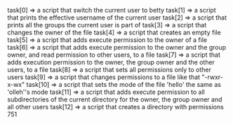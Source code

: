 task[0] => a script that switch the current user to betty
task[1] => a script that prints the effective username of the current user
task[2] => a script that prints all the groups the current user is part of
task[3] => a script that changes the owner of the file
task[4] => a script that creates an empty file
task[5] => a script that adds execute permission to the owner of a file
task[6] => a script that adds execute permission to the owner and the group owner, and read permission to other users, to a file
task[7] => a script that adds execution permission to the owner, the group owner and the other users, to a file
task[8] => a script that sets all permissions only to other users
task[9] => a script that changes permissions to a file like that "-rwxr-x-wx"
task[10] => a script that sets the mode of the file 'hello' the same as 'olleh''s mode
task[11] => a script that adds execute permission to all subdirectories of the current directory for the owner, the group owner and all other users
task[12] => a script that creates a directory with permissions 751
